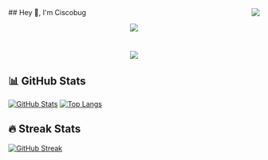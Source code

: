 <img align="right" src="https://visitor-badge.laobi.icu/badge?page_id=lightrain-a.lightrain-a" />
## Hey 👋, I'm Ciscobug

<p align="center">
<img src="https://capsule-render.vercel.app/api?type=waving&height=300&color=gradient&text=Welcome%20to%20my%20secret%20garden&descAlign=53&descAlignY=49&fontAlignY=42&fontAlign=50&section=header&textBg=false&fontSize=50">
</p>


<h1 align="center">
    <img src="https://readme-typing-svg.herokuapp.com/?font=Righteous&size=35&center=true&vCenter=true&width=500&height=70&duration=4000&lines=Hey!+👋+I'm+Ciscobug." />
</h1>

<!--
**takeheartt/takeheartt** is a ✨ _special_ ✨ repository because its `README.md` (this file) appears on your GitHub profile.

Here are some ideas to get you started:

- 🔭 I’m currently working on ...
- 🌱 I’m currently learning ...
- 👯 I’m looking to collaborate on ...
- 🤔 I’m looking for help with ...
- 💬 Ask me about ...
- 📫 How to reach me: ...
- 😄 Pronouns: ...
- ⚡ Fun fact: ...
-->
<!--
## Star History

[![Star History Chart](https://api.star-history.com/svg?repos=takeheartt/takeheartt&type=Date)](https://star-history.com/#takeheartt/takeheartt&Date)
-->
<!--
<picture>
  <source
    srcset="https://github-readme-stats.vercel.app/api?username=takeheartt&show_icons=true&hide_border=true&line_height=24&theme=dark"
    media="(prefers-color-scheme: dark)"
  />
  <img src="https://github-readme-stats.vercel.app/api?username=takeheartt&show_icons=true&hide_border=true&line_height=24" />
</picture>
<picture>
  <source
    srcset="https://github-readme-stats.vercel.app/api/top-langs/?username=takeheartt&layout=compact&hide_border=true&langs_count=8&theme=dark"
    media="(prefers-color-scheme: dark)"
  />
  <img src="https://github-readme-stats.vercel.app/api/top-langs/?username=takeheartt&layout=compact&hide_border=true&langs_count=8" />
</picture>
-->
## 📊 GitHub Stats

[![GitHub Stats](https://github-readme-stats.vercel.app/api?username=takeheartt&show_icons=true&theme=default)](https://github.com/anuraghazra/github-readme-stats)
[![Top Langs](https://github-readme-stats.vercel.app/api/top-langs/?username=takeheartt&layout=compact&theme=default)](https://github.com/anuraghazra/github-readme-stats)

## 🔥 Streak Stats

[![GitHub Streak](https://streak-stats.demolab.com/?user=takeheartt&theme=default)](https://git.io/streak-stats)
